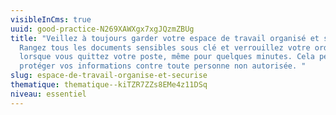 ```yaml
---
visibleInCms: true
uuid: good-practice-N269XAWXgx7xgJQzmZBUg
title: "Veillez à toujours garder votre espace de travail organisé et sécurisé.
  Rangez tous les documents sensibles sous clé et verrouillez votre ordinateur
  lorsque vous quittez votre poste, même pour quelques minutes. Cela permet de
  protéger vos informations contre toute personne non autorisée. "
slug: espace-de-travail-organise-et-securise
thematique: thematique--kiTZR7ZZs8EMe4z11DSq
niveau: essentiel
---
```

